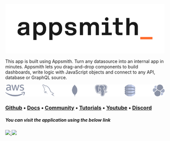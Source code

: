 ![](https://raw.githubusercontent.com/appsmithorg/appsmith/release/static/appsmith_logo_primary.png)

This app is built using Appsmith. Turn any datasource into an internal app in minutes. Appsmith lets you drag-and-drop components to build dashboards, write logic with JavaScript objects and connect to any API, database or GraphQL source.

![](https://raw.githubusercontent.com/appsmithorg/appsmith/release/static/images/integrations.png)

### [Github](https://github.com/appsmithorg/appsmith) • [Docs](https://docs.appsmith.com/?utm_source=github&utm_medium=social&utm_content=appsmith_docs&utm_campaign=null&utm_term=appsmith_docs) • [Community](https://community.appsmith.com/) • [Tutorials](https://github.com/appsmithorg/appsmith/tree/update/readme#tutorials) • [Youtube](https://www.youtube.com/appsmith) • [Discord](https://discord.gg/rBTTVJp)

##### You can visit the application using the below link

###### [![](https://assets.appsmith.com/git-sync/Buttons.svg) ](https://ce-31229.dp.appsmith.com/applications/65d6f5a1db4c5e5f4f0b513c/pages/65d6f5a1db4c5e5f4f0b513f) [![](https://assets.appsmith.com/git-sync/Buttons2.svg)](https://ce-31229.dp.appsmith.com/applications/65d6f5a1db4c5e5f4f0b513c/pages/65d6f5a1db4c5e5f4f0b513f/edit)
